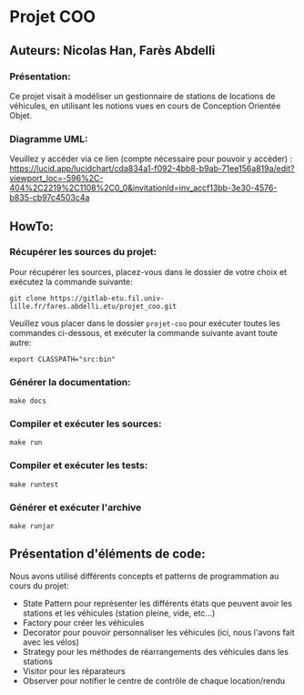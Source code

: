 # Projet COO
## Auteurs: Nicolas Han, Farès Abdelli
### Présentation: 
Ce projet visait à modéliser un gestionnaire de stations de locations de véhicules, en utilisant les notions vues en cours de Conception Orientée Objet.

### Diagramme UML:
Veuillez y accéder via ce lien (compte nécessaire pour pouvoir y accéder) : 
https://lucid.app/lucidchart/cda834a1-f092-4bb8-b9ab-71ee156a819a/edit?viewport_loc=-596%2C-404%2C2219%2C1108%2C0_0&invitationId=inv_accf13bb-3e30-4576-b835-cb97c4503c4a

## HowTo:
### Récupérer les sources du projet:
Pour récupérer les sources, placez-vous dans le dossier de votre choix et exécutez la commande suivante:
```
git clone https://gitlab-etu.fil.univ-lille.fr/fares.abdelli.etu/projet_coo.git
```
Veuillez vous placer dans le dossier `projet-coo` pour exécuter toutes les commandes ci-dessous, et exécuter la commande suivante avant toute autre:
```
export CLASSPATH="src:bin"
```
### Générer la documentation:
```
make docs
```
### Compiler et exécuter les sources:
```
make run
```
### Compiler et exécuter les tests:
```
make runtest
```
### Générer et exécuter l'archive
```
make runjar
```

## Présentation d'éléments de code:
Nous avons utilisé différents concepts et patterns de programmation au cours du projet:
- State Pattern pour représenter les différents états que peuvent avoir les stations et les véhicules (station pleine, vide, etc...)
- Factory pour créer les véhicules
- Decorator pour pouvoir personnaliser les véhicules (ici, nous l'avons fait avec les vélos)
- Strategy pour les méthodes de réarrangements des véhicules dans les stations
- Visitor pour les réparateurs
- Observer pour notifier le centre de contrôle de chaque location/rendu
